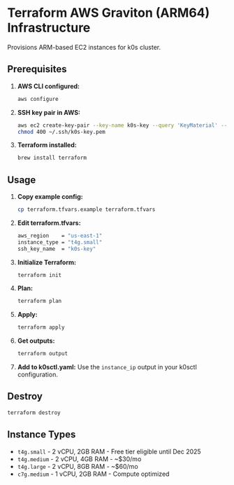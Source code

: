 # Terraform AWS Graviton (ARM64) Infrastructure

Provisions ARM-based EC2 instances for k0s cluster.

## Prerequisites

1. **AWS CLI configured:**

   ```bash
   aws configure
   ```

2. **SSH key pair in AWS:**

   ```bash
   aws ec2 create-key-pair --key-name k0s-key --query 'KeyMaterial' --output text > ~/.ssh/k0s-key.pem
   chmod 400 ~/.ssh/k0s-key.pem
   ```

3. **Terraform installed:**
   ```bash
   brew install terraform
   ```

## Usage

1. **Copy example config:**

   ```bash
   cp terraform.tfvars.example terraform.tfvars
   ```

2. **Edit terraform.tfvars:**

   ```bash
   aws_region    = "us-east-1"
   instance_type = "t4g.small"
   ssh_key_name  = "k0s-key"
   ```

3. **Initialize Terraform:**

   ```bash
   terraform init
   ```

4. **Plan:**

   ```bash
   terraform plan
   ```

5. **Apply:**

   ```bash
   terraform apply
   ```

6. **Get outputs:**

   ```bash
   terraform output
   ```

7. **Add to k0sctl.yaml:**
   Use the `instance_ip` output in your k0sctl configuration.

## Destroy

```bash
terraform destroy
```

## Instance Types

- `t4g.small` - 2 vCPU, 2GB RAM - Free tier eligible until Dec 2025
- `t4g.medium` - 2 vCPU, 4GB RAM - ~$30/mo
- `t4g.large` - 2 vCPU, 8GB RAM - ~$60/mo
- `c7g.medium` - 1 vCPU, 2GB RAM - Compute optimized
